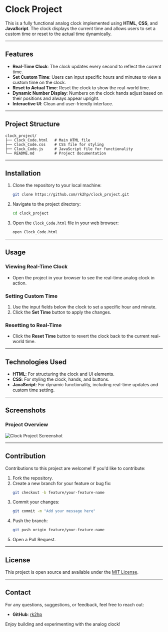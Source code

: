# Clock Project

This is a fully functional analog clock implemented using **HTML**, **CSS**, and **JavaScript**. The clock displays the current time and allows users to set a custom time or reset to the actual time dynamically.

---

## Features

- **Real-Time Clock**: The clock updates every second to reflect the current time.
- **Set Custom Time**: Users can input specific hours and minutes to view a custom time on the clock.
- **Reset to Actual Time**: Reset the clock to show the real-world time.
- **Dynamic Number Display**: Numbers on the clock hands adjust based on their positions and always appear upright.
- **Interactive UI**: Clean and user-friendly interface.

---

## Project Structure

```
clock_project/
├── Clock_Code.html   # Main HTML file
├── Clock_Code.css    # CSS file for styling
├── Clock_Code.js     # JavaScript file for functionality
└── README.md         # Project documentation
```

---

## Installation

1. Clone the repository to your local machine:
   ```bash
   git clone https://github.com/rk2hp/clock_project.git
   ```

2. Navigate to the project directory:
   ```bash
   cd clock_project
   ```

3. Open the `Clock_Code.html` file in your web browser:
   ```bash
   open Clock_Code.html
   ```

---

## Usage

### Viewing Real-Time Clock
- Open the project in your browser to see the real-time analog clock in action.

### Setting Custom Time
1. Use the input fields below the clock to set a specific hour and minute.
2. Click the **Set Time** button to apply the changes.

### Resetting to Real-Time
- Click the **Reset Time** button to revert the clock back to the current real-world time.

---

## Technologies Used

- **HTML**: For structuring the clock and UI elements.
- **CSS**: For styling the clock, hands, and buttons.
- **JavaScript**: For dynamic functionality, including real-time updates and custom time setting.

---

## Screenshots

### Project Overview
![Clock Project Screenshot](https://via.placeholder.com/600x300?text=Add+Clock+Project+Screenshot+Here)

---

## Contribution

Contributions to this project are welcome! If you'd like to contribute:

1. Fork the repository.
2. Create a new branch for your feature or bug fix:
   ```bash
   git checkout -b feature/your-feature-name
   ```
3. Commit your changes:
   ```bash
   git commit -m "Add your message here"
   ```
4. Push the branch:
   ```bash
   git push origin feature/your-feature-name
   ```
5. Open a Pull Request.

---

## License

This project is open source and available under the [MIT License](LICENSE).

---

## Contact

For any questions, suggestions, or feedback, feel free to reach out:

- **GitHub**: [rk2hp](https://github.com/rk2hp)

Enjoy building and experimenting with the analog clock!
